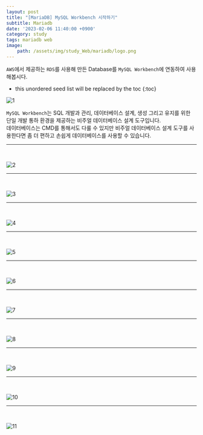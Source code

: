 ```yaml
---
layout: post
title: "[MariaDB] MySQL Workbench 시작하기"
subtitle: Mariadb
date: '2023-02-06 11:40:00 +0900'
category: study
tags: mariadb web
image:
    path: /assets/img/study_Web/mariadb/logo.png
---
```


`AWS`에서 제공하는 `RDS`를 사용해 만든 Database를 `MySQL Workbench`에 연동하여 사용해봅시다.

<!--more-->

* this unordered seed list will be replaced by the toc
{:toc}



![1](/assets/img/study_Web/mariadb/2023-02-06-[MariaDB]_MySQL_Workbench_시작하기/0.PNG)<br>

`MySQL Workbench`는 SQL 개발과 관리, 데이터베이스 설계, 생성 그리고 유지를 위한 단일 개발 통하 환경을 제공하는 비주얼 데이터베이스 설계 도구입니다.<br>
데이터베이스는 CMD를 통해서도 다룰 수 있지만 비주얼 데이터베이스 설계 도구를 사용한다면 좀 더 편하고 손쉽게 데이터베이스를 사용할 수 있습니다.

---
<br>

![2](/assets/img/study_Web/mariadb/2023-02-06-[MariaDB]_MySQL_Workbench_시작하기/1.PNG)<br>

---
<br>

![3](/assets/img/study_Web/mariadb/2023-02-06-[MariaDB]_MySQL_Workbench_시작하기/2.PNG)<br>

---
<br>

![4](/assets/img/study_Web/mariadb/2023-02-06-[MariaDB]_MySQL_Workbench_시작하기/3.PNG)<br>

---
<br>

![5](/assets/img/study_Web/mariadb/2023-02-06-[MariaDB]_MySQL_Workbench_시작하기/4.PNG)<br>

---
<br>

![6](/assets/img/study_Web/mariadb/2023-02-06-[MariaDB]_MySQL_Workbench_시작하기/5.PNG)<br>

---
<br>

![7](/assets/img/study_Web/mariadb/2023-02-06-[MariaDB]_MySQL_Workbench_시작하기/6.PNG)<br>

---
<br>

![8](/assets/img/study_Web/mariadb/2023-02-06-[MariaDB]_MySQL_Workbench_시작하기/7.PNG)<br>

---
<br>

![9](/assets/img/study_Web/mariadb/2023-02-06-[MariaDB]_MySQL_Workbench_시작하기/8.PNG)<br>

---
<br>

![10](/assets/img/study_Web/mariadb/2023-02-06-[MariaDB]_MySQL_Workbench_시작하기/9.PNG)<br>

---
<br>

![11](/assets/img/study_Web/mariadb/2023-02-06-[MariaDB]_MySQL_Workbench_시작하기/10.PNG)<br>